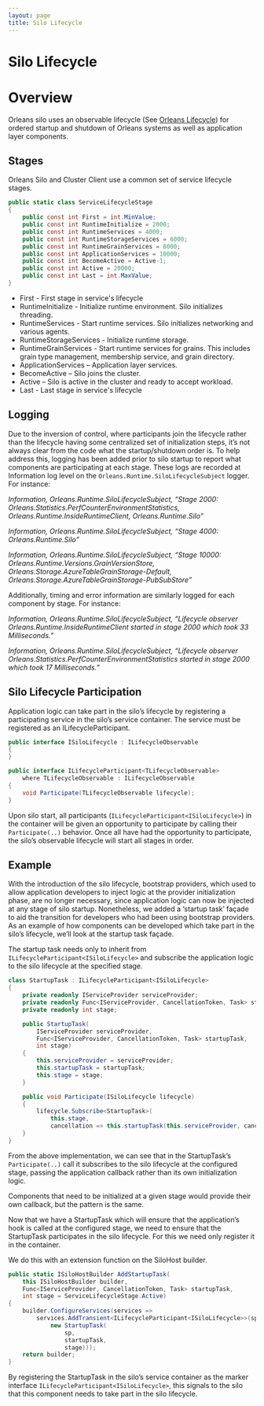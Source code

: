 ```yaml
---
layout: page
title: Silo Lifecycle
---
```


# Silo Lifecycle

# Overview

Orleans silo uses an observable lifecycle (See [Orleans Lifecycle](~/docs/implementation/orleans_lifecycle.md)) for ordered startup and shutdown of Orleans systems as well as application layer components.

## Stages

Orleans Silo and Cluster Client use a common set of service lifecycle stages.

```csharp
public static class ServiceLifecycleStage
{
    public const int First = int.MinValue;
    public const int RuntimeInitialize = 2000;
    public const int RuntimeServices = 4000;
    public const int RuntimeStorageServices = 6000;
    public const int RuntimeGrainServices = 8000;
    public const int ApplicationServices = 10000;
    public const int BecomeActive = Active-1;
    public const int Active = 20000;
    public const int Last = int.MaxValue;
}
```

- First - First stage in service's lifecycle
- RuntimeInitialize - Initialize runtime environment.  Silo initializes threading.
- RuntimeServices - Start runtime services.  Silo initializes networking and various agents.
- RuntimeStorageServices - Initialize runtime storage.
- RuntimeGrainServices - Start runtime services for grains.  This includes grain type management, membership service, and grain directory.
- ApplicationServices – Application layer services.
- BecomeActive – Silo joins the cluster.
- Active – Silo is active in the cluster and ready to accept workload.
- Last - Last stage in service's lifecycle

## Logging

Due to the inversion of control, where participants join the lifecycle rather than the lifecycle having some centralized set of initialization steps, it’s not always clear from the code what the startup/shutdown order is. To help address this, logging has been added prior to silo startup to report what components are participating at each stage. These logs are recorded at Information log level on the `Orleans.Runtime.SiloLifecycleSubject` logger.  For instance:

_Information, Orleans.Runtime.SiloLifecycleSubject, “Stage 2000: Orleans.Statistics.PerfCounterEnvironmentStatistics, Orleans.Runtime.InsideRuntimeClient, Orleans.Runtime.Silo”_

_Information, Orleans.Runtime.SiloLifecycleSubject, “Stage 4000: Orleans.Runtime.Silo”_

_Information, Orleans.Runtime.SiloLifecycleSubject, “Stage 10000: Orleans.Runtime.Versions.GrainVersionStore, Orleans.Storage.AzureTableGrainStorage-Default, Orleans.Storage.AzureTableGrainStorage-PubSubStore”_

Additionally, timing and error information are similarly logged for each component by stage.  For instance:

_Information, Orleans.Runtime.SiloLifecycleSubject, “Lifecycle observer Orleans.Runtime.InsideRuntimeClient started in stage 2000 which took 33 Milliseconds.”_

_Information, Orleans.Runtime.SiloLifecycleSubject, “Lifecycle observer Orleans.Statistics.PerfCounterEnvironmentStatistics started in stage 2000 which took 17 Milliseconds.”_

## Silo Lifecycle Participation

Application logic can take part in the silo’s lifecycle by registering a participating service in the silo’s service container.  The service must be registered as an ILifecycleParticipant<ISiloLifecycle>.

```csharp
public interface ISiloLifecycle : ILifecycleObservable
{
}

public interface ILifecycleParticipant<TLifecycleObservable>
    where TLifecycleObservable : ILifecycleObservable
{
    void Participate(TLifecycleObservable lifecycle);
}
```

Upon silo start, all participants (`ILifecycleParticipant<ISiloLifecycle>`) in the container will be given an opportunity to participate by calling their `Participate(..)` behavior. Once all have had the opportunity to participate, the silo’s observable lifecycle will start all stages in order.

## Example

With the introduction of the silo lifecycle, bootstrap providers, which used to allow application developers to inject logic at the provider initialization phase, are no longer necessary, since application logic can now be injected at any stage of silo startup. Nonetheless, we added a ‘startup task’ façade to aid the transition for developers who had been using bootstrap providers. As an example of how components can be developed which take part in the silo’s lifecycle, we’ll look at the startup task façade.

The startup task needs only to inherit from `ILifecycleParticipant<ISiloLifecycle>` and subscribe the application logic to the silo lifecycle at the specified stage.

```csharp
class StartupTask : ILifecycleParticipant<ISiloLifecycle>
{
    private readonly IServiceProvider serviceProvider;
    private readonly Func<IServiceProvider, CancellationToken, Task> startupTask;
    private readonly int stage;

    public StartupTask(
        IServiceProvider serviceProvider,
        Func<IServiceProvider, CancellationToken, Task> startupTask,
        int stage)
    {
        this.serviceProvider = serviceProvider;
        this.startupTask = startupTask;
        this.stage = stage;
    }

    public void Participate(ISiloLifecycle lifecycle)
    {
        lifecycle.Subscribe<StartupTask>(
            this.stage,
            cancellation => this.startupTask(this.serviceProvider, cancellation));
    }
}
```

From the above implementation, we can see that in the StartupTask’s `Participate(..)` call it subscribes to the silo lifecycle at the configured stage, passing the application callback rather than its own initialization logic.

Components that need to be initialized at a given stage would provide their own callback, but the pattern is the same.

Now that we have a StartupTask which will ensure that the application’s hook is called at the configured stage, we need to ensure that the StartupTask participates in the silo lifecycle. For this we need only register it in the container.

We do this with an extension function on the SiloHost builder.

```csharp
public static ISiloHostBuilder AddStartupTask(
    this ISiloHostBuilder builder,
    Func<IServiceProvider, CancellationToken, Task> startupTask,
    int stage = ServiceLifecycleStage.Active)
{
    builder.ConfigureServices(services =>
        services.AddTransient<ILifecycleParticipant<ISiloLifecycle>>(sp =>
            new StartupTask(
                sp,
                startupTask,
                stage)));
    return builder;
}
```

By registering the StartupTask in the silo’s service container as the marker interface `ILifecycleParticipant<ISiloLifecycle>`, this signals to the silo that this component needs to take part in the silo lifecycle.
